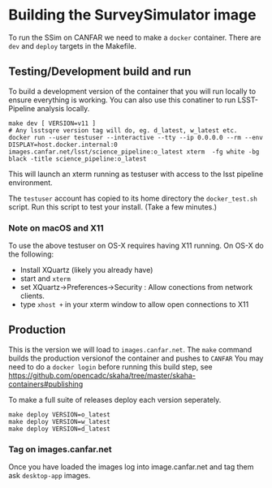 # Building the SurveySimulator image

To run the SSim on CANFAR we need to make a `docker` container.  There are `dev` and `deploy` targets in the Makefile. 


## Testing/Development build and run
To build a development version of the container that you will run locally to ensure everything is working.  You can also use this conatiner to run LSST-Pipeline analysis locally.
```
make dev [ VERSION=v11 ]
# Any lsstsqre version tag will do, eg. d_latest, w_latest etc.
docker run --user testuser --interactive --tty --ip 0.0.0.0 --rm --env DISPLAY=host.docker.internal:0 images.canfar.net/lsst/science_pipeline:o_latest xterm  -fg white -bg black -title science_pipeline:o_latest
```
This will launch an xterm running as testuser with access to the lsst pipeline environment. 

The `testuser` account has copied to its home directory the `docker_test.sh` script.  Run this script to test your install. (Take a few minutes.) 

### Note on macOS and X11  
To use the above testuser on OS-X requires having X11 running. On OS-X do the following:
- Install XQuartz (likely you already have)
- start and `xterm`
- set XQuartz->Preferences->Security : Allow conections from network clients.
- type `xhost +` in your xterm window to allow open connections to X11

## Production

This is the version we will load to `images.canfar.net`.  The `make` command builds the production versionof the container and pushes to `CANFAR` 
You may need to do a `docker login` before running this build step, see https://github.com/opencadc/skaha/tree/master/skaha-containers#publishing

To make a full suite of releases deploy each version seperately.

```
make deploy VERSION=o_latest
make deploy VERSION=w_latest
make deploy VERSION=d_latest

```
### Tag on images.canfar.net ###
Once you have loaded the images log into image.canfar.net and tag them ask `desktop-app` images.




